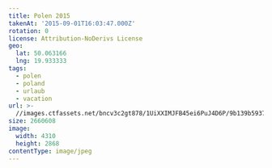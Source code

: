 ```yaml
---
title: Polen 2015
takenAt: '2015-09-01T16:03:47.000Z'
rotation: 0
license: Attribution-NoDerivs License
geo:
  lat: 50.063166
  lng: 19.933333
tags:
  - polen
  - poland
  - urlaub
  - vacation
url: >-
  //images.ctfassets.net/bncv3c2gt878/1UiXXIMJFB45ei6PuJ4D6P/9b139b593772fe0790f8ec3b741ad789/polen-2015_25656884800_o
size: 2660608
image:
  width: 4310
  height: 2868
contentType: image/jpeg
---
```


